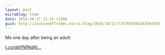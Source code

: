 ```yaml
---
layout: post
microblog: true
date: 2016-10-17 13:10 +1300
guid: http://JacksonOfTrades.micro.blog/2016/10/17/t787807844183584768.html
---
```

Me one day after being an adult:

[t.co/gbYNfNqNj...](https://t.co/gbYNfNqNj4)
